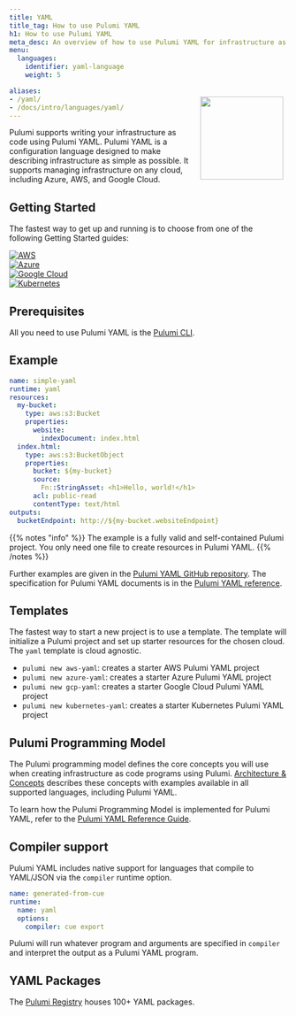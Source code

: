 ```yaml
---
title: YAML
title_tag: How to use Pulumi YAML
h1: How to use Pulumi YAML
meta_desc: An overview of how to use Pulumi YAML for infrastructure as code on any cloud (AWS, Azure, GCP, Kubernetes, etc.).
menu:
  languages:
    identifier: yaml-language
    weight: 5

aliases:
- /yaml/
- /docs/intro/languages/yaml/
---
```


<img src="/logos/tech/yaml.svg" align="right" width="150" style="padding:8px; margin-top: -64px">

Pulumi supports writing your infrastructure as code using Pulumi YAML. Pulumi YAML is a
configuration language designed to make describing infrastructure as simple as possible. It supports
managing infrastructure on any cloud, including Azure, AWS, and Google Cloud.

## Getting Started

The fastest way to get up and running is to choose from one of the following Getting Started guides:

<div class="tiles mt-4">
    <div class="flex-1 pb-4 md:mr-4">
        <a class="tile p-4" href="/docs/get-started/aws/?language=yaml">
            <img class="h-8 mx-auto" src="/logos/tech/aws.svg" alt="AWS">
        </a>
    </div>
    <div class="flex-1 pb-4 md:mr-4">
        <a class="tile p-4" href="/docs/get-started/azure/?language=yaml">
            <img class="h-8 mx-auto" src="/logos/tech/azure.svg" alt="Azure">
        </a>
    </div>
    <div class="flex-1 pb-4 md:mr-4">
        <a class="tile p-4" href="/docs/get-started/gcp/?language=yaml">
            <img class="h-8 mx-auto" src="/logos/tech/gcp.svg" alt="Google Cloud">
        </a>
    </div>
    <div class="flex-1 pb-4">
        <a class="tile p-4" href="/docs/get-started/kubernetes/?language=yaml">
            <img class="h-8 mx-auto" src="/logos/tech/k8s.svg" alt="Kubernetes">
        </a>
    </div>
</div>

## Prerequisites

All you need to use Pulumi YAML is the [Pulumi CLI](/docs/get-started/install/).

## Example

```yaml
name: simple-yaml
runtime: yaml
resources:
  my-bucket:
    type: aws:s3:Bucket
    properties:
      website:
        indexDocument: index.html
  index.html:
    type: aws:s3:BucketObject
    properties:
      bucket: ${my-bucket}
      source:
        Fn::StringAsset: <h1>Hello, world!</h1>
      acl: public-read
      contentType: text/html
outputs:
  bucketEndpoint: http://${my-bucket.websiteEndpoint}
```

{{% notes "info" %}}
The example is a fully valid and self-contained Pulumi project. You only need one file to create resources in Pulumi YAML.
{{% /notes %}}

Further examples are given in the [Pulumi YAML GitHub
repository](https://github.com/pulumi/pulumi-yaml/tree/main/examples). The specification for Pulumi
YAML documents is in the [Pulumi YAML reference](/docs/reference/yaml/).

## Templates

The fastest way to start a new project is to use a template. The template will initialize a Pulumi
project and set up starter resources for the chosen cloud. The `yaml` template is cloud agnostic.

- `pulumi new aws-yaml`: creates a starter AWS Pulumi YAML project
- `pulumi new azure-yaml`: creates a starter Azure Pulumi YAML project
- `pulumi new gcp-yaml`: creates a starter Google Cloud Pulumi YAML project
- `pulumi new kubernetes-yaml`: creates a starter Kubernetes Pulumi YAML project

## Pulumi Programming Model

The Pulumi programming model defines the core concepts you will use when creating infrastructure as
code programs using Pulumi. [Architecture & Concepts](/docs/intro/concepts)
describes these concepts with examples available in all supported languages, including Pulumi YAML.

To learn how the Pulumi Programming Model is implemented for Pulumi YAML, refer
to the [Pulumi YAML Reference Guide](/docs/reference/yaml/).

## Compiler support

Pulumi YAML includes native support for languages that compile to YAML/JSON via
the `compiler` runtime option.

```yaml
name: generated-from-cue
runtime:
  name: yaml
  options:
    compiler: cue export
```

Pulumi will run whatever program and arguments are specified in `compiler` and
interpret the output as a Pulumi YAML program.

## YAML Packages

The [Pulumi Registry](/registry/) houses 100+ YAML packages.
